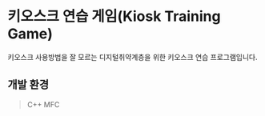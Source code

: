 # 키오스크 연습 게임(Kiosk Training Game)
키오스크 사용방법을 잘 모르는 디지털취약계층을 위한 키오스크 연습 프로그램입니다.<br>
## 개발 환경
> C++
> MFC
